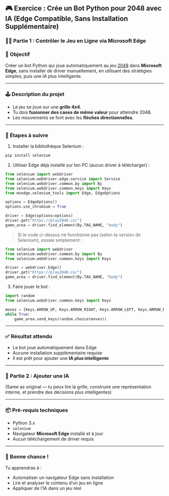## 🎮 Exercice : Crée un Bot Python pour **2048** avec IA (Edge Compatible, Sans Installation Supplémentaire)

### 🧑‍💻 Partie 1 : Contrôler le Jeu en Ligne via Microsoft Edge

### 🎯 Objectif

Créer un bot Python qui joue automatiquement au jeu [2048](https://play2048.co/) dans **Microsoft Edge**, sans installer de driver manuellement, en utilisant des stratégies simples, puis une IA plus intelligente.

---

### 🕹️ Description du projet

* Le jeu se joue sur une **grille 4x4**.
* Tu dois **fusionner des cases de même valeur** pour atteindre 2048.
* Les mouvements se font avec les **flèches directionnelles**.

---

### 🔧 Étapes à suivre

1. Installer la bibliothèque Selenium :

```bash
pip install selenium
```

2. Utiliser Edge déjà installé sur ton PC (aucun driver à télécharger) :

```python
from selenium import webdriver
from selenium.webdriver.edge.service import Service
from selenium.webdriver.common.by import By
from selenium.webdriver.common.keys import Keys
from msedge.selenium_tools import Edge, EdgeOptions

options = EdgeOptions()
options.use_chromium = True

driver = Edge(options=options)
driver.get("https://play2048.co/")
game_area = driver.find_element(By.TAG_NAME, "body")
```

> Si le code ci-dessus ne fonctionne pas (selon ta version de Selenium), essaie simplement :

```python
from selenium import webdriver
from selenium.webdriver.common.by import By
from selenium.webdriver.common.keys import Keys

driver = webdriver.Edge()
driver.get("https://play2048.co/")
game_area = driver.find_element(By.TAG_NAME, "body")
```

3. Faire jouer le bot :

```python
import random
from selenium.webdriver.common.keys import Keys

moves = [Keys.ARROW_UP, Keys.ARROW_RIGHT, Keys.ARROW_LEFT, Keys.ARROW_DOWN]
while True:
    game_area.send_keys(random.choice(moves))
```

---

### ✅ Résultat attendu

- Le bot joue automatiquement dans Edge
- Aucune installation supplémentaire requise
- Il est prêt pour ajouter une **IA plus intelligente**

---

### 🧠 Partie 2 : Ajouter une IA

(Same as original — tu peux lire la grille, construire une représentation interne, et prendre des décisions plus intelligentes)

---

### 📦 Pré-requis techniques

- Python 3.x
- `selenium`
- Navigateur **Microsoft Edge** installé et à jour
- Aucun téléchargement de driver requis

---

### 🚀 Bonne chance !

Tu apprendras à :

- Automatiser un navigateur Edge sans installation
- Lire et analyser le contenu d’un jeu en ligne
- Appliquer de l’IA dans un jeu réel
